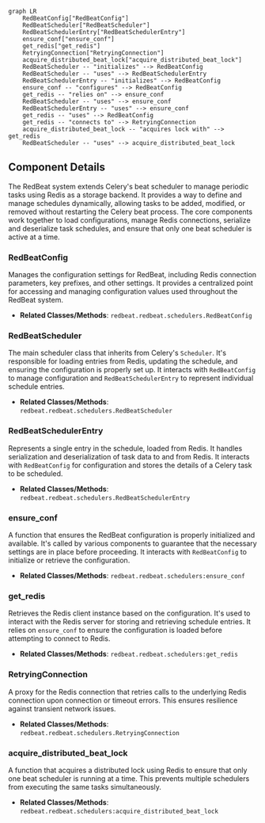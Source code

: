 ```mermaid
graph LR
    RedBeatConfig["RedBeatConfig"]
    RedBeatScheduler["RedBeatScheduler"]
    RedBeatSchedulerEntry["RedBeatSchedulerEntry"]
    ensure_conf["ensure_conf"]
    get_redis["get_redis"]
    RetryingConnection["RetryingConnection"]
    acquire_distributed_beat_lock["acquire_distributed_beat_lock"]
    RedBeatScheduler -- "initializes" --> RedBeatConfig
    RedBeatScheduler -- "uses" --> RedBeatSchedulerEntry
    RedBeatSchedulerEntry -- "initializes" --> RedBeatConfig
    ensure_conf -- "configures" --> RedBeatConfig
    get_redis -- "relies on" --> ensure_conf
    RedBeatScheduler -- "uses" --> ensure_conf
    RedBeatSchedulerEntry -- "uses" --> ensure_conf
    get_redis -- "uses" --> RedBeatConfig
    get_redis -- "connects to" --> RetryingConnection
    acquire_distributed_beat_lock -- "acquires lock with" --> get_redis
    RedBeatScheduler -- "uses" --> acquire_distributed_beat_lock
```

## Component Details

The RedBeat system extends Celery's beat scheduler to manage periodic tasks using Redis as a storage backend. It provides a way to define and manage schedules dynamically, allowing tasks to be added, modified, or removed without restarting the Celery beat process. The core components work together to load configurations, manage Redis connections, serialize and deserialize task schedules, and ensure that only one beat scheduler is active at a time.

### RedBeatConfig
Manages the configuration settings for RedBeat, including Redis connection parameters, key prefixes, and other settings. It provides a centralized point for accessing and managing configuration values used throughout the RedBeat system.
- **Related Classes/Methods**: `redbeat.redbeat.schedulers.RedBeatConfig`

### RedBeatScheduler
The main scheduler class that inherits from Celery's `Scheduler`. It's responsible for loading entries from Redis, updating the schedule, and ensuring the configuration is properly set up. It interacts with `RedBeatConfig` to manage configuration and `RedBeatSchedulerEntry` to represent individual schedule entries.
- **Related Classes/Methods**: `redbeat.redbeat.schedulers.RedBeatScheduler`

### RedBeatSchedulerEntry
Represents a single entry in the schedule, loaded from Redis. It handles serialization and deserialization of task data to and from Redis. It interacts with `RedBeatConfig` for configuration and stores the details of a Celery task to be scheduled.
- **Related Classes/Methods**: `redbeat.redbeat.schedulers.RedBeatSchedulerEntry`

### ensure_conf
A function that ensures the RedBeat configuration is properly initialized and available. It's called by various components to guarantee that the necessary settings are in place before proceeding. It interacts with `RedBeatConfig` to initialize or retrieve the configuration.
- **Related Classes/Methods**: `redbeat.redbeat.schedulers:ensure_conf`

### get_redis
Retrieves the Redis client instance based on the configuration. It's used to interact with the Redis server for storing and retrieving schedule entries. It relies on `ensure_conf` to ensure the configuration is loaded before attempting to connect to Redis.
- **Related Classes/Methods**: `redbeat.redbeat.schedulers:get_redis`

### RetryingConnection
A proxy for the Redis connection that retries calls to the underlying Redis connection upon connection or timeout errors. This ensures resilience against transient network issues.
- **Related Classes/Methods**: `redbeat.redbeat.schedulers.RetryingConnection`

### acquire_distributed_beat_lock
A function that acquires a distributed lock using Redis to ensure that only one beat scheduler is running at a time. This prevents multiple schedulers from executing the same tasks simultaneously.
- **Related Classes/Methods**: `redbeat.redbeat.schedulers:acquire_distributed_beat_lock`
